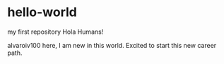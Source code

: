 # hello-world
my first repository
Hola Humans!

alvaroiv100 here, I am new in this world. Excited to start this new career path.
